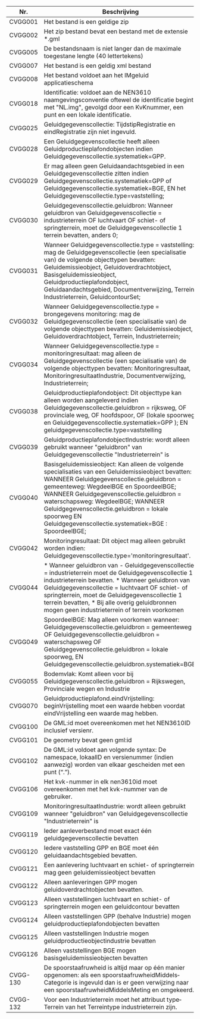 |Nr.|Beschrijving                 |
|---|-----------------------------|
|CVGG001|Het bestand is een geldige zip|
|CVGG002|Het zip bestand bevat een bestand met de extensie *.gml|
|CVGG005|De bestandsnaam is niet langer dan de maximale toegestane lengte (40 lettertekens)|
|CVGG007|Het bestand is een geldig xml bestand |
|CVGG008|Het bestand voldoet aan het IMgeluid applicatieschema|
|CVGG018|Identificatie: voldoet aan de NEN3610 naamgevingsconventie oftewel de identificatie begint met "NL.img", gevolgd door een KvKnummer, een punt en een lokale identificatie.|
|CVGG025|Geluidgegevenscollectie: TijdstipRegistratie en eindRegistratie zijn niet ingevuld.|
|CVGG028|Een Geluidgegevenscollectie heeft alleen Geluidproductieplafondobjecten indien Geluidgegevenscollectie.systematiek=GPP.|
|CVGG029|Er mag alleen geen Geluidaandachtsgebied in een Geluidgegevenscollectie zitten indien Geluidgegevenscollectie.systematiek=GPP of Geluidgegevenscollectie.systematiek=BGE, EN het Geluidgegevenscollectie.type=vaststelling;|
|CVGG030|Geluidgegevenscollectie.geluidbron: Wanneer geluidbron van Geluidgegevenscollectie = industrieterrein OF luchtvaart OF schiet- of springterrein, moet de Geluidgegevenscollectie 1 terrein bevatten, anders 0;|
|CVGG031|Wanneer Geluidgegevenscollectie.type = vaststelling: mag de Geluidgegevenscollectie (een specialisatie van) de volgende objecttypen bevatten: Geluidemissieobject, Geluidoverdrachtobject, Basisgeluidemissieobject, Geluidproductieplafondobject, Geluidaandachtsgebied, Documentverwijzing,  Terrein, Industrieterrein, GeluidcontourSet;|
|CVGG032|Wanneer Geluidgegevenscollectie.type = brongegevens monitoring: mag de Geluidgegevenscollectie (een specialisatie van) de volgende objecttypen bevatten: Geluidemissieobject, Geluidoverdrachtobject, Terrein, Industrieterrein;|
|CVGG034|Wanneer Geluidgegevenscollectie.type = monitoringresultaat: mag alleen de Geluidgegevenscollectie (een specialisatie van) de volgende objecttypen bevatten: Monitoringresultaat, MonitoringresultaatIndustrie,  Documentverwijzing,  Industrieterrein;|
|CVGG038|Geluidproductieplafondobject: Dit objecttype kan alleen worden aangeleverd indien Geluidgegevenscollectie.geluidbron = rijksweg, OF provinciale weg, OF hoofdspoor, OF (lokale spoorweg en Geluidgegevenscollectie.systematiek=GPP ); EN geluidgegevenscollectie.type=vaststelling|
|CVGG039|GeluidproductieplafondobjectIndustrie: wordt alleen gebruikt wanneer "geluidbron" van Geluidgegevenscollectie "Industrieterrein" is|
|CVGG040|Basisgeluidemissieobject: Kan alleen de volgende specialisaties van een Geluidemissieobject bevatten: WANNEER Geluidgegevenscollectie.geluidbron = gemeenteweg: WegdeelBGE en SpoordeelBGE; WANNEER Geluidgegevenscollectie.geluidbron = waterschapsweg: WegdeelBGE; WANNEER Geluidgegevenscollectie.geluidbron = lokale spoorweg EN Geluidgegevenscollectie.systematiek=BGE : SpoordeelBGE;|
|CVGG042|Monitoringresultaat: Dit object mag alleen gebruikt worden indien: Geluidgegevenscollectie.type='monitoringresultaat'.|
|CVGG044|* Wanneer geluidbron van -  Geluidgegevenscollectie = industrieterrein moet de Geluidgegevenscollectie 1 industrieterrein bevatten.  * Wanneer geluidbron van Geluidgegevenscollectie = luchtvaart OF schiet- of springterrein, moet de Geluidgegevenscollectie 1 terrein bevatten,  * Bij alle overig geluidbronnen mogen geen industrieterrein of terrein voorkomen|
|CVGG049|SpoordeelBGE: Mag alleen voorkomen wanneer: Geluidgegevenscollectie.geluidbron = gemeenteweg OF Geluidgegevenscollectie.geluidbron = waterschapsweg OF Geluidgegevenscollectie.geluidbron = lokale spoorweg, EN Geluidgegevenscollectie.geluidbron.systematiek=BGE;|
|CVGG055|Bodemvlak: Komt alleen voor bij Geluidgegevenscollectie.geluidbron = Rijkswegen, Provinciale wegen en Industrie|
|CVGG070|Geluidproductieplafond.eindVrijstelling: beginVrijstelling moet een waarde hebben voordat eindVrijstelling een waarde mag hebben.|
|CVGG100|De GML:id moet overeenkomen met het NEN3610ID inclusief versienr. |
|CVGG101|De geometry bevat geen gml:id|
|CVGG102|De GML:id voldoet aan volgende syntax: De  namespace, lokaalID en versienummer (indien aanwezig) worden van elkaar gescheiden met een punt (“.”). |
|CVGG106|Het kvk-nummer in elk nen3610id moet overeenkomen met het kvk-nummer van de gebruiker.|
|CVGG109|MonitoringresultaatIndustrie:  wordt alleen gebruikt wanneer "geluidbron" van Geluidgegevenscollectie "Industrieterrein" is|
|CVGG119|Ieder aanleverbestand moet exact één geluidgegevenscollectie bevatten|
|CVGG120|Iedere vaststelling GPP en BGE moet één geluidaandachtsgebied bevatten.|
|CVGG121|Een aanlevering luchtvaart en schiet- of springterrein mag geen geluidemissieobject bevatten|
|CVGG122|Alleen aanleveringen GPP mogen geluidoverdrachtobjecten bevatten.|
|CVGG123|Alleen vaststellingen luchtvaart en schiet- of springterrein mogen een geluidcontour bevatten|
|CVGG124|Alleen vaststellingen GPP (behalve Industrie) mogen geluidproductieplafondobjecten bevatten|
|CVGG125|Alleen vaststellingen Industrie mogen geluidproductieobjectindustrie bevatten|
|CVGG126|Alleen vaststellingen BGE mogen basisgeluidemissieobjecten bevatten|
|CVGG-130| De spoorstaafruwheid is altijd maar op één manier opgenomen: als een spoorstaafruwheid­Middels­Categorie is ingevuld dan is er geen verwijzing naar een  spoorstaafruwheid­Middels­Meting en omgekeerd.|
|CVGG-132|Voor een Industrieterrein moet het attribuut type­Terrein van het Terreintype industrieterrein zijn.|
